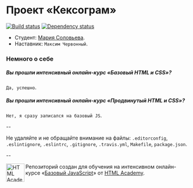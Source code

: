 # Проект «Кексограм»

[![Build status][travis-image]][travis-url]
[![Dependency status][dependency-image]][dependency-url]

* Студент: [Мария Соловьева](https://htmlacademy.ru/profile/id44472).
* Наставник: `Максим Червонный`.

### Немного о себе

##### Вы прошли интенсивный онлайн-курс «Базовый HTML и CSS»?
`Да, успешно`.

##### Вы прошли интенсивный онлайн-курс «Продвинутый HTML и CSS»?
`Нет, я сразу записался на базовый JS`.

--

Не удаляйте и не обращайте внимание на файлы: `.editorconfig`, `.eslintignore`, `.eslintrc`, `.gitignore`, `.travis.yml`, `Makefile`, `package.json`.

--

<a href="https://htmlacademy.ru/js_intensive"><img align="left" width="50" height="50" title="HTML Academy" src="https://htmlacademy.ru/static/img/logo-github-javascript.svg"></a>

Репозиторий создан для обучения на интенсивном онлайн-курсе «[Базовый JavaScript](https://htmlacademy.ru/js_intensive)» от [HTML Academy](https://htmlacademy.ru).

[travis-image]: https://travis-ci.org/js-htmlacademy/44472-keksogram.svg?branch=master
[travis-url]: https://travis-ci.org/js-htmlacademy/44472-keksogram
[dependency-image]: https://david-dm.org/js-htmlacademy/44472-keksogram.svg?style=flat-square
[dependency-url]: https://david-dm.org/js-htmlacademy/44472-keksogram
